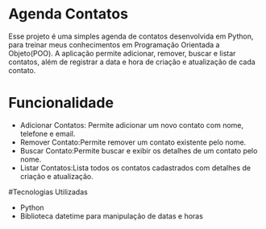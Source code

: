# Agenda Contatos
Esse projeto é uma simples agenda de contatos desenvolvida em Python, para treinar meus conhecimentos em Programação Orientada a Objeto(POO). A aplicação permite adicionar, remover, buscar e listar contatos, além de registrar a data e hora de criação e atualização de cada contato.

# Funcionalidade
* Adicionar Contatos: Permite adicionar um novo contato com nome, telefone e email.
* Remover Contato:Permite remover um contato existente pelo nome.
* Buscar Contato:Permite buscar e exibir os detalhes de um contato pelo nome.
* Listar Contatos:Lista todos os contatos cadastrados com detalhes de criação e atualização.

#Tecnologias Utilizadas

* Python
* Biblioteca datetime para manipulação de datas e horas
